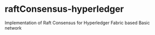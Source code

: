 # raftConsensus-hyperledger
Implementation of Raft Consensus for Hyperledger Fabric based Basic network
